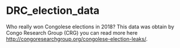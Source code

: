 # DRC_election_data
Who really won Congolese elections in 2018? This data was obtain by Congo Research Group (CRG) you can read more here  http://congoresearchgroup.org/congolese-election-leaks/.
